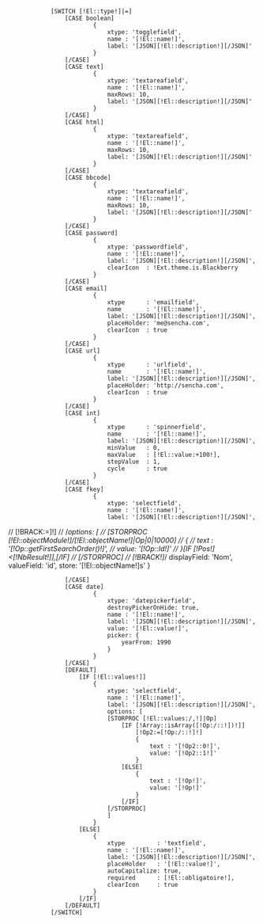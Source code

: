                 [SWITCH [!El::type!]|=]
                    [CASE boolean]
                            {
                                xtype: 'togglefield',
                                name : '[!El::name!]',
                                label: '[JSON][!El::description!][/JSON]'
                            }
                    [/CASE]
                    [CASE text]
                            {
                                xtype: 'textareafield',
                                name : '[!El::name!]',
                                maxRows: 10,
                                label: '[JSON][!El::description!][/JSON]'
                            }
                    [/CASE]
                    [CASE html]
                            {
                                xtype: 'textareafield',
                                name : '[!El::name!]',
                                maxRows: 10,
                                label: '[JSON][!El::description!][/JSON]'
                            }
                    [/CASE]
                    [CASE bbcode]
                            {
                                xtype: 'textareafield',
                                name : '[!El::name!]',
                                maxRows: 10,
                                label: '[JSON][!El::description!][/JSON]'
                            }
                    [/CASE]
                    [CASE password]
                            {
                                xtype: 'passwordfield',
                                name : '[!El::name!]',
                                label: '[JSON][!El::description!][/JSON]',
                                clearIcon  : !Ext.theme.is.Blackberry
                            }
                    [/CASE]
                    [CASE email]
                            {
                                xtype      : 'emailfield',
                                name       : '[!El::name!]',
                                label: '[JSON][!El::description!][/JSON]',
                                placeHolder: 'me@sencha.com',
                                clearIcon  : true
                            }
                    [/CASE]
                    [CASE url]
                            {
                                xtype      : 'urlfield',
                                name       : '[!El::name!]',
                                label: '[JSON][!El::description!][/JSON]',
                                placeHolder: 'http://sencha.com',
                                clearIcon  : true
                            }
                    [/CASE]
                    [CASE int]
                            {
                                xtype      : 'spinnerfield',
                                name       : '[!El::name!]',
                                label: '[JSON][!El::description!][/JSON]',
                                minValue   : 0,
                                maxValue   : [!El::value:+100!],
                                stepValue  : 1,
                                cycle      : true
                            }
                    [/CASE]
                    [CASE fkey]
                            {
                                xtype: 'selectfield',
                                name : '[!El::name!]',
                                label: '[JSON][!El::description!][/JSON]',
//                                [!BRACK:=]!]
//                                /*options: [
//                                    [STORPROC [!El::objectModule!]/[!El::objectName!]|Op|0|10000]
//                                        {
//                                            text : '[!Op::getFirstSearchOrder()!]',
//                                            value: '[!Op::Id!]'
//                                        }[IF [!Pos!]<[!NbResult!]],[/IF]
//                                    [/STORPROC]
//                                 [!BRACK!]*/
                                displayField: 'Nom',
                                valueField: 'id',
                                store: '[!El::objectName!]s'
                            }
                
                    [/CASE]
                    [CASE date]
                            {
                                xtype: 'datepickerfield',
                                destroyPickerOnHide: true,
                                name : '[!El::name!]',
                                label: '[JSON][!El::description!][/JSON]',
                                value: '[!El::value!]',
                                picker: {
                                    yearFrom: 1990
                                }
                            }
                    [/CASE]
                    [DEFAULT]
                        [IF [!El::values!]]
                            {
                                xtype: 'selectfield',
                                name : '[!El::name!]',
                                label: '[JSON][!El::description!][/JSON]',
                                options: [
                                [STORPROC [!El::values:/,!]|Op]
                                    [IF [!Array::isArray([!Op:/::!])!]]
                                        [!Op2:=[!Op:/::!]!]
                                        {
                                            text : '[!Op2::0!]',
                                            value: '[!Op2::1!]'
                                        }
                                    [ELSE]
                                        {
                                            text : '[!Op!]',
                                            value: '[!Op!]'
                                        }
                                    [/IF]
                                [/STORPROC]
                                ]
                            }
                        [ELSE]
                            {
                                xtype         : 'textfield',
                                name : '[!El::name!]',
                                label: '[JSON][!El::description!][/JSON]',
                                placeHolder   : '[!El::value!]',
                                autoCapitalize: true,
                                required      : [!El::obligatoire!],
                                clearIcon     : true
                            }
                        [/IF]
                    [/DEFAULT]
                [/SWITCH]
